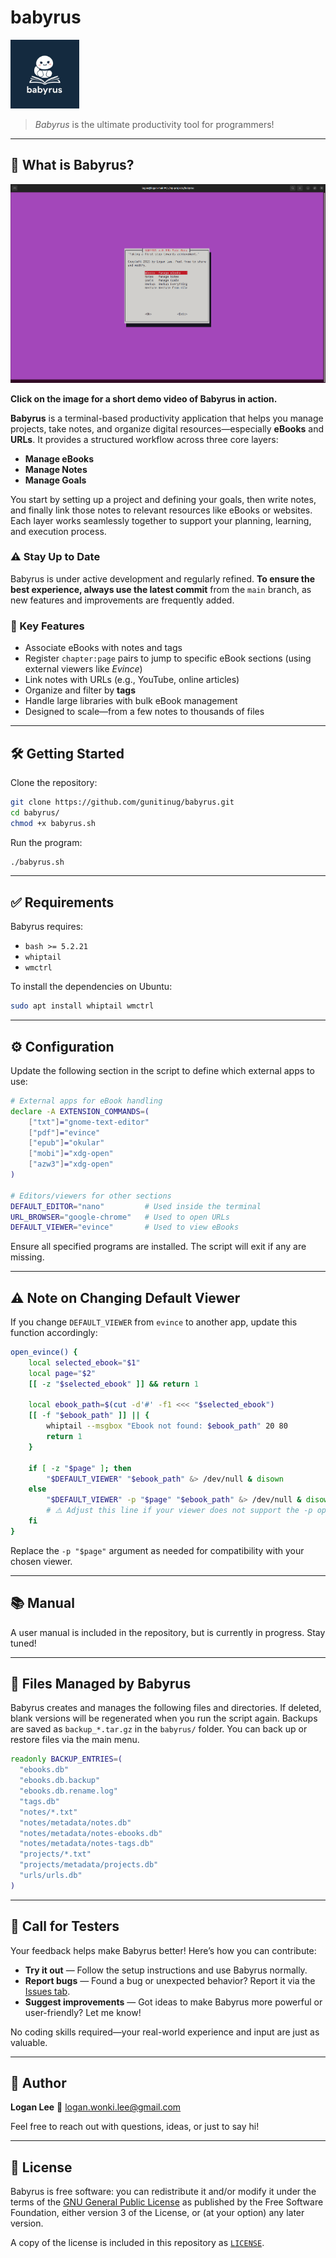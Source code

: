 # babyrus

<img src="./babyrus.jpeg" height="110">

> *Babyrus* is the ultimate productivity tool for programmers!

---

## 🚀 What is Babyrus?

[![Watch the demo on YouTube](https://github.com/gunitinug/babyrus/blob/main/babyrus.png)](https://www.youtube.com/watch?v=i6dbxa1750M)

**Click on the image for a short demo video of Babyrus in action.**

**Babyrus** is a terminal-based productivity application that helps you manage projects, take notes, and organize digital resources—especially **eBooks** and **URLs**. It provides a structured workflow across three core layers:

* **Manage eBooks**
* **Manage Notes**
* **Manage Goals**

You start by setting up a project and defining your goals, then write notes, and finally link those notes to relevant resources like eBooks or websites. Each layer works seamlessly together to support your planning, learning, and execution process.

### ⚠️ Stay Up to Date

Babyrus is under active development and regularly refined. **To ensure the best experience, always use the latest commit** from the `main` branch, as new features and improvements are frequently added.

### 📖 Key Features

* Associate eBooks with notes and tags
* Register `chapter:page` pairs to jump to specific eBook sections (using external viewers like *Evince*)
* Link notes with URLs (e.g., YouTube, online articles)
* Organize and filter by **tags**
* Handle large libraries with bulk eBook management
* Designed to scale—from a few notes to thousands of files

---

## 🛠️ Getting Started

Clone the repository:

```bash
git clone https://github.com/gunitinug/babyrus.git
cd babyrus/
chmod +x babyrus.sh
```

Run the program:

```bash
./babyrus.sh
```

---

## ✅ Requirements

Babyrus requires:

* `bash >= 5.2.21`
* `whiptail`
* `wmctrl`

To install the dependencies on Ubuntu:

```bash
sudo apt install whiptail wmctrl
```

---

## ⚙️ Configuration

Update the following section in the script to define which external apps to use:

```bash
# External apps for eBook handling
declare -A EXTENSION_COMMANDS=(
    ["txt"]="gnome-text-editor"
    ["pdf"]="evince"
    ["epub"]="okular"
    ["mobi"]="xdg-open"
    ["azw3"]="xdg-open"
)

# Editors/viewers for other sections
DEFAULT_EDITOR="nano"         # Used inside the terminal
URL_BROWSER="google-chrome"   # Used to open URLs
DEFAULT_VIEWER="evince"       # Used to view eBooks
```

Ensure all specified programs are installed. The script will exit if any are missing.

---

## ⚠️ Note on Changing Default Viewer

If you change `DEFAULT_VIEWER` from `evince` to another app, update this function accordingly:

```bash
open_evince() {
    local selected_ebook="$1"
    local page="$2"
    [[ -z "$selected_ebook" ]] && return 1

    local ebook_path=$(cut -d'#' -f1 <<< "$selected_ebook")
    [[ -f "$ebook_path" ]] || {
        whiptail --msgbox "Ebook not found: $ebook_path" 20 80
        return 1
    }

    if [ -z "$page" ]; then
        "$DEFAULT_VIEWER" "$ebook_path" &> /dev/null & disown
    else
        "$DEFAULT_VIEWER" -p "$page" "$ebook_path" &> /dev/null & disown
        # ⚠️ Adjust this line if your viewer does not support the -p option
    fi
}
```

Replace the `-p "$page"` argument as needed for compatibility with your chosen viewer.

---

## 📚 Manual

A user manual is included in the repository, but is currently in progress. Stay tuned!

---

## 📁 Files Managed by Babyrus

Babyrus creates and manages the following files and directories. If deleted, blank versions will be regenerated when you run the script again. Backups are saved as `backup_*.tar.gz` in the `babyrus/` folder. You can back up or restore files via the main menu.

```bash
readonly BACKUP_ENTRIES=(
  "ebooks.db"
  "ebooks.db.backup"
  "ebooks.db.rename.log"
  "tags.db"
  "notes/*.txt"
  "notes/metadata/notes.db"
  "notes/metadata/notes-ebooks.db"
  "notes/metadata/notes-tags.db"
  "projects/*.txt"
  "projects/metadata/projects.db"
  "urls/urls.db"
)
```

---

## 🧪 Call for Testers

Your feedback helps make Babyrus better! Here’s how you can contribute:

* **Try it out** — Follow the setup instructions and use Babyrus normally.
* **Report bugs** — Found a bug or unexpected behavior? Report it via the [Issues tab](https://github.com/gunitinug/babyrus/issues).
* **Suggest improvements** — Got ideas to make Babyrus more powerful or user-friendly? Let me know!

No coding skills required—your real-world experience and input are just as valuable.

---

## 👤 Author

**Logan Lee**
📧 [logan.wonki.lee@gmail.com](mailto:logan.wonki.lee@gmail.com)

Feel free to reach out with questions, ideas, or just to say hi!

---

## 📝 License

Babyrus is free software: you can redistribute it and/or modify it under the terms of the [GNU General Public License](https://www.gnu.org/licenses/gpl-3.0.html) as published by the Free Software Foundation, either version 3 of the License, or (at your option) any later version.

A copy of the license is included in this repository as [`LICENSE`](./LICENSE).
